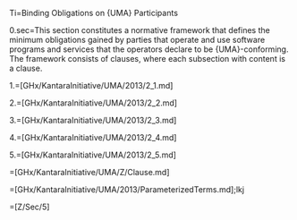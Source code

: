 Ti=Binding Obligations on {UMA} Participants

0.sec=This section constitutes a normative framework that defines the minimum obligations gained by parties that operate and use software programs and services that the operators declare to be {UMA}-conforming. The framework consists of clauses, where each subsection with content is a clause.

1.=[GHx/KantaraInitiative/UMA/2013/2_1.md]

2.=[GHx/KantaraInitiative/UMA/2013/2_2.md]

3.=[GHx/KantaraInitiative/UMA/2013/2_3.md]

4.=[GHx/KantaraInitiative/UMA/2013/2_4.md]

5.=[GHx/KantaraInitiative/UMA/2013/2_5.md]

=[GHx/KantaraInitiative/UMA/Z/Clause.md]

=[GHx/KantaraInitiative/UMA/2013/ParameterizedTerms.md];lkj

=[Z/Sec/5]